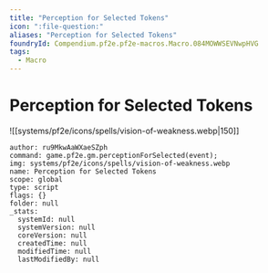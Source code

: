 ```yaml
---
title: "Perception for Selected Tokens"
icon: ":file-question:"
aliases: "Perception for Selected Tokens"
foundryId: Compendium.pf2e.pf2e-macros.Macro.084MOWWSEVNwpHVG
tags:
  - Macro
---
```


# Perception for Selected Tokens
![[systems/pf2e/icons/spells/vision-of-weakness.webp|150]]

```Macro
author: ru9MkwAaWXaeSZph
command: game.pf2e.gm.perceptionForSelected(event);
img: systems/pf2e/icons/spells/vision-of-weakness.webp
name: Perception for Selected Tokens
scope: global
type: script
flags: {}
folder: null
_stats:
  systemId: null
  systemVersion: null
  coreVersion: null
  createdTime: null
  modifiedTime: null
  lastModifiedBy: null
```
